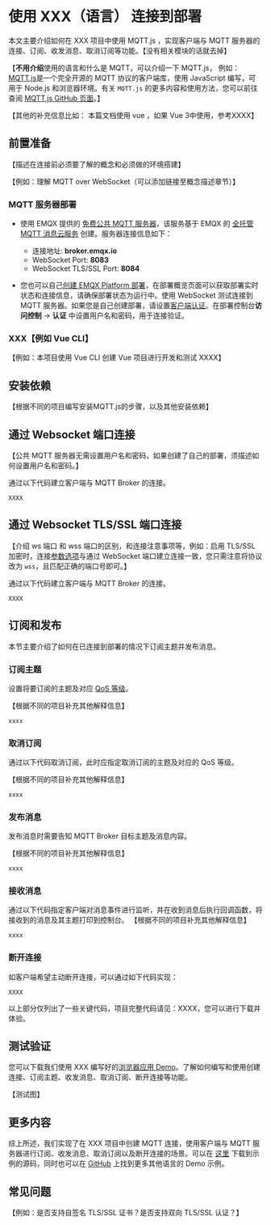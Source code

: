# 使用 XXX（语言） 连接到部署


本文主要介绍如何在 XXX 项目中使用 MQTT.js ，实现客户端与 MQTT 服务器的连接、订阅、收发消息、取消订阅等功能。【没有相关模块的话就去掉】

【**不用介绍**使用的语言和什么是 MQTT，可以介绍一下 MQTT.js， 例如：[MQTT.js](https://github.com/mqttjs/MQTT.js)是一个完全开源的 MQTT 协议的客户端库，使用 JavaScript 编写，可用于 Node.js 和浏览器环境。有关 `MQTT.js` 的更多内容和使用方法，您可以前往查阅 [MQTT.js GitHub 页面](https://github.com/mqttjs/MQTT.js#table-of-contents)。】

【其他的补充信息比如： 本篇文档使用 vue ，如果 Vue 3中使用，参考XXXX】

## 前置准备

【描述在连接前必须要了解的概念和必须做的环境搭建】

【例如：理解 MQTT over WebSocket（可以添加链接至概念描述章节）】

### MQTT 服务器部署

- 使用 EMQX 提供的 [免费公共 MQTT 服务器](https://www.emqx.com/zh/mqtt/public-mqtt5-broker)，该服务基于 EMQX 的 [全托管 MQTT 消息云服务](https://www.emqx.com/zh) 创建。服务器连接信息如下：
  - 连接地址: **broker.emqx.io**
  - WebSocket Port: **8083**
  - WebSocket TLS/SSL Port: **8084**

- 您也可以自己[创建 EMQX Platform 部署](../create/overview.md)，在部署概览页面可以获取部署实时状态和连接信息，请确保部署状态为运行中。使用 WebSocket 测试连接到 MQTT 服务器。如果您是自己创建部署，请设置[客户端认证](../deployments/auth_overview.md)。在部署控制台**访问控制** -> **认证** 中设置用户名和密码，用于连接验证。

### XXX【例如 Vue CLI】

【例如：本项目使用 Vue CLI 创建 Vue 项目进行开发和测试 XXXX】

## 安装依赖

【根据不同的项目编写安装MQTT.js的步骤，以及其他安装依赖】

## 通过 Websocket 端口连接

【公共 MQTT 服务器无需设置用户名和密码，如果创建了自己的部署，须描述如何设置用户名和密码。】

通过以下代码建立客户端与 MQTT Broker 的连接。

```
XXXX
```

## 通过 Websocket TLS/SSL 端口连接

【介绍 ws 端口 和 wss 端口的区别，和连接注意事项等，例如：启用 TLS/SSL 加密时，连接[参数选项](https://github.com/mqttjs/MQTT.js#mqttclientstreambuilder-options)与通过 WebSocket 端口建立连接一致，您只需注意将协议改为 `wss`，且匹配正确的端口号即可。】

通过以下代码建立客户端与 MQTT Broker 的连接。

```
XXXX
```

## 订阅和发布

本节主要介绍了如何在已连接到部署的情况下订阅主题并发布消息。

### 订阅主题

设置将要订阅的主题及对应 [QoS 等级](https://www.emqx.com/zh/blog/introduction-to-mqtt-qos)。

【根据不同的项目补充其他解释信息】

```js
xxxx
```

### 取消订阅

通过以下代码取消订阅，此时应指定取消订阅的主题及对应的 QoS 等级。

【根据不同的项目补充其他解释信息】

```js
xxxx
```

### 发布消息

发布消息时需要告知 MQTT Broker 目标主题及消息内容。

【根据不同的项目补充其他解释信息】

```js
xxxx
```

### 接收消息

通过以下代码指定客户端对消息事件进行监听，并在收到消息后执行回调函数，将接收到的消息及其主题打印到控制台。
【根据不同的项目补充其他解释信息】

```js
xxxx
```

### 断开连接

如客户端希望主动断开连接，可以通过如下代码实现：

```
XXXX
```

以上部分仅列出了一些关键代码，项目完整代码请见：XXXX，您可以进行下载并体验。

## 测试验证
您可以下载我们使用 XXX 编写好的[浏览器应用 Demo](XXX)。了解如何编写和使用创建连接、订阅主题、收发消息、取消订阅、断开连接等功能。

【测试图】



## 更多内容

综上所述，我们实现了在 XXX 项目中创建 MQTT 连接，使用客户端与 MQTT 服务器进行订阅、收发消息、取消订阅以及断开连接的场景。可以在 [这里](https://github.com/emqx/MQTT-Client-Examples/tree/master/mqtt-client-ESP8266) 下载到示例的源码，同时也可以在 [GitHub](https://github.com/emqx/MQTT-Client-Examples) 上找到更多其他语言的 Demo 示例。


## 常见问题

【例如：是否支持自签名 TLS/SSL 证书？是否支持双向 TLS/SSL 认证？】